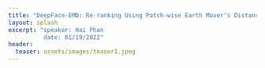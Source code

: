 ```yaml
---
title: "DeepFace-EMD: Re-ranking Using Patch-wise Earth Mover's Distance Improves Out-Of-Distribution Face Identification"
layout: splash
excerpt: "speaker: Hai Phan                           
          date: 01/19/2022"
header:
  teaser: assets/images/teaser1.jpeg
---
```


